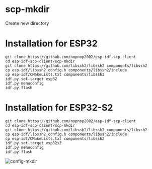 # scp-mkdir 
Create new directory

# Installation for ESP32

```
git clone https://github.com/nopnop2002/esp-idf-scp-client
cd esp-idf-scp-client/scp-mkdir
git clone https://github.com/libssh2/libssh2 components/libssh2
cp esp-idf/libssh2_config.h components/libssh2/include
cp esp-idf/CMakeLists.txt components/libssh2
idf.py set-target esp32
idf.py menuconfig
idf.py flash
```

# Installation for ESP32-S2

```
git clone https://github.com/nopnop2002/esp-idf-scp-client
cd esp-idf-scp-client/scp-mkdir
git clone https://github.com/libssh2/libssh2 components/libssh2
cp esp-idf/libssh2_config.h components/libssh2/include
cp esp-idf/CMakeLists.txt components/libssh2
idf.py set-target esp32s2
idf.py menuconfig
idf.py flash
```

![config-mkdir](https://user-images.githubusercontent.com/6020549/119905041-62db6380-bf86-11eb-89d7-cfae3e515522.jpg)

